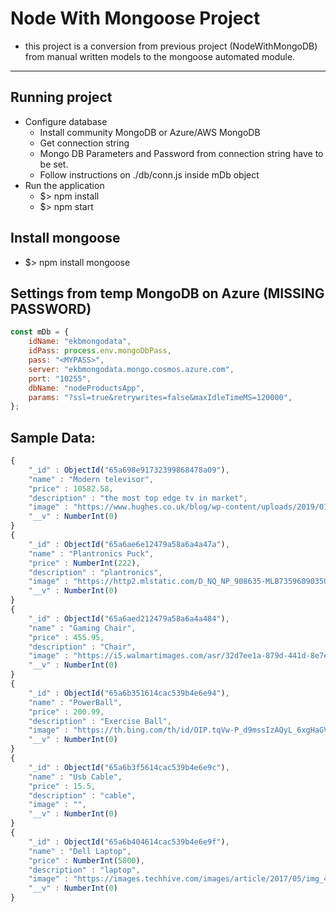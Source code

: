 # Node With Mongoose Project

- this project is a conversion from previous project (NodeWithMongoDB)
  from manual written models to the mongoose automated module.

---

## Running project

- Configure database
  - Install community MongoDB or Azure/AWS MongoDB
  - Get connection string
  - Mongo DB Parameters and Password from connection string have to be set.
  - Follow instructions on ./db/conn.js inside mDb object
- Run the application
  - $> npm install
  - $> npm start

## Install mongoose

- $> npm install mongoose

## Settings from temp MongoDB on Azure (MISSING PASSWORD)

```Node.js
const mDb = {
    idName: "ekbmongodata",
    idPass: process.env.mongoDbPass,
    pass: "<MYPASS>",
    server: "ekbmongodata.mongo.cosmos.azure.com",
    port: "10255",
    dbName: "nodeProductsApp",
    params: "?ssl=true&retrywrites=false&maxIdleTimeMS=120000",
};
```

## Sample Data:

```Node.js
{
    "_id" : ObjectId("65a698e91732399868478a09"),
    "name" : "Modern televisor",
    "price" : 10582.58,
    "description" : "the most top edge tv in market",
    "image" : "https://www.hughes.co.uk/blog/wp-content/uploads/2019/07/img-2.jpg",
    "__v" : NumberInt(0)
}
{
    "_id" : ObjectId("65a6ae6e12479a58a6a4a47a"),
    "name" : "Plantronics Puck",
    "price" : NumberInt(222),
    "description" : "plantronics",
    "image" : "https://http2.mlstatic.com/D_NQ_NP_908635-MLB73596090350_122023-O.webp",
    "__v" : NumberInt(0)
}
{
    "_id" : ObjectId("65a6aed212479a58a6a4a484"),
    "name" : "Gaming Chair",
    "price" : 455.95,
    "description" : "Chair",
    "image" : "https://i5.walmartimages.com/asr/32d7ee1a-879d-441d-8e7e-703e25122a95_3.5dcb4d9b9ce965a6564a0f3daa96fceb.jpeg",
    "__v" : NumberInt(0)
}
{
    "_id" : ObjectId("65a6b351614cac539b4e6e94"),
    "name" : "PowerBall",
    "price" : 200.99,
    "description" : "Exercise Ball",
    "image" : "https://th.bing.com/th/id/OIP.tqVw-P_d9mssIzAQyL_6xgHaGV?rs=1&pid=ImgDetMain",
    "__v" : NumberInt(0)
}
{
    "_id" : ObjectId("65a6b3f5614cac539b4e6e9c"),
    "name" : "Usb Cable",
    "price" : 15.5,
    "description" : "cable",
    "image" : "",
    "__v" : NumberInt(0)
}
{
    "_id" : ObjectId("65a6b404614cac539b4e6e9f"),
    "name" : "Dell Laptop",
    "price" : NumberInt(5800),
    "description" : "laptop",
    "image" : "https://images.techhive.com/images/article/2017/05/img_4210_crx_rz-100721188-orig.jpg",
    "__v" : NumberInt(0)
}
```
